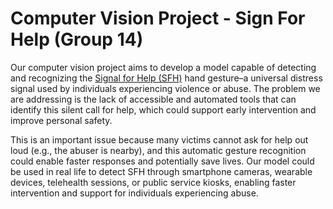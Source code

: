 # Computer Vision Project - Sign For Help (Group 14)
Our computer vision project aims to develop a model capable of detecting and recognizing the [Signal for Help (SFH)](https://canadianwomen.org/signal-for-help/) hand gesture–a universal distress signal used by individuals experiencing violence or abuse. The problem we are addressing is the lack of accessible and automated tools that can identify this silent call for help, which could support early intervention and improve personal safety.

This is an important issue because many victims cannot ask for help out loud (e.g., the abuser is nearby), and this automatic gesture recognition could enable faster responses and potentially save lives. Our model could be used in real life to detect SFH through smartphone cameras, wearable devices, telehealth sessions, or public service kiosks, enabling faster intervention and support for individuals experiencing abuse.
